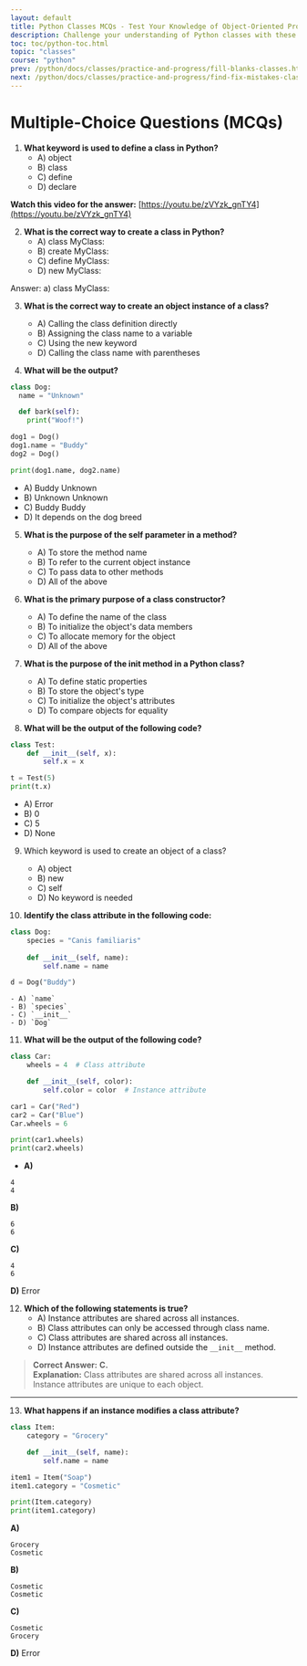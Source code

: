```yaml
---
layout: default
title: Python Classes MCQs - Test Your Knowledge of Object-Oriented Programming.
description: Challenge your understanding of Python classes with these multiple-choice questions. Perfect for beginners to practice key concepts like class creation, object instances, constructors, and methods in Python.
toc: toc/python-toc.html
topic: "classes"
course: "python"
prev: /python/docs/classes/practice-and-progress/fill-blanks-classes.html
next: /python/docs/classes/practice-and-progress/find-fix-mistakes-classes.html
---
```

# Multiple-Choice Questions (MCQs)

1. **What keyword is used to define a class in Python?**
   - A) object
   - B) class
   - C) define
   - D) declare

**Watch this video for the answer:** [https://youtu.be/zVYzk_gnTY4](https://youtu.be/zVYzk_gnTY4)

2. **What is the correct way to create a class in Python?**
    - A) class MyClass: 
    - B) create MyClass: 
    - C) define MyClass: 
    - D) new MyClass:

Answer: a) class MyClass:

3. **What is the correct way to create an object instance of a class?**
   - A) Calling the class definition directly
   - B) Assigning the class name to a variable
   - C) Using the new keyword
   - D) Calling the class name with parentheses

4. **What will be the output?**

```python
class Dog:
  name = "Unknown"

  def bark(self):
    print("Woof!")

dog1 = Dog()
dog1.name = "Buddy"
dog2 = Dog()

print(dog1.name, dog2.name)
```

   - A) Buddy Unknown
   - B) Unknown Unknown
   - C) Buddy Buddy
   - D) It depends on the dog breed
  
5. **What is the purpose of the self parameter in a method?**
   - A) To store the method name
   - B) To refer to the current object instance
   - C) To pass data to other methods
   - D) All of the above

6. **What is the primary purpose of a class constructor?**
   - A) To define the name of the class
   - B) To initialize the object's data members
   - C) To allocate memory for the object
   - D) All of the above

7. **What is the purpose of the __init__ method in a Python class?**
    - A) To define static properties
    - B) To store the object's type
    - C) To initialize the object's attributes
    - D) To compare objects for equality
  
8. **What will be the output of the following code?**

```python
class Test:
    def __init__(self, x):
        self.x = x

t = Test(5)
print(t.x)
```
   - A) Error
   - B) 0
   - C) 5
   - D) None
  
9. Which keyword is used to create an object of a class?
   -  A) object
   -  B) new
   -  C) self
   -  D) No keyword is needed

10. **Identify the class attribute in the following code:**

```python
class Dog:
    species = "Canis familiaris"
    
    def __init__(self, name):
        self.name = name

d = Dog("Buddy")
```
    - A) `name`  
    - B) `species`  
    - C) `__init__`  
    - D) `Dog`

11. **What will be the output of the following code?**

```python
class Car:
    wheels = 4  # Class attribute

    def __init__(self, color):
        self.color = color  # Instance attribute

car1 = Car("Red")
car2 = Car("Blue")
Car.wheels = 6

print(car1.wheels)
print(car2.wheels)
```

- **A)**
```
4
4
```

**B)**
```
6
6
```

**C)**
```
4
6
```

**D)**
Error

12. **Which of the following statements is true?**
    - A) Instance attributes are shared across all instances.  
    - B) Class attributes can only be accessed through class name.  
    - C) Class attributes are shared across all instances.  
    - D) Instance attributes are defined outside the `__init__` method.

> **Correct Answer:** **C.**  
> **Explanation:** Class attributes are shared across all instances. Instance attributes are unique to each object.

---

13. **What happens if an instance modifies a class attribute?**

```python
class Item:
    category = "Grocery"

    def __init__(self, name):
        self.name = name

item1 = Item("Soap")
item1.category = "Cosmetic"

print(Item.category)
print(item1.category)
```

**A)**
```
Grocery
Cosmetic
```

**B)**
```
Cosmetic
Cosmetic
```

**C)**
```
Cosmetic
Grocery
```

**D)**
Error

<script async src="https://pagead2.googlesyndication.com/pagead/js/adsbygoogle.js?client=ca-pub-1602443888929206"
     crossorigin="anonymous"></script>
<ins class="adsbygoogle"
     style="display:block"
     data-ad-format="autorelaxed"
     data-ad-client="ca-pub-1602443888929206"
     data-ad-slot="7879511511"></ins>
<script>
     (adsbygoogle = window.adsbygoogle || []).push({});
</script>
